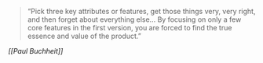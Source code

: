 > “Pick three key attributes or features, get those things very, very right, and then forget about everything else... By focusing on only a few core features in the first version, you are forced to find the true essence and value of the product.”

*[[Paul Buchheit]]*